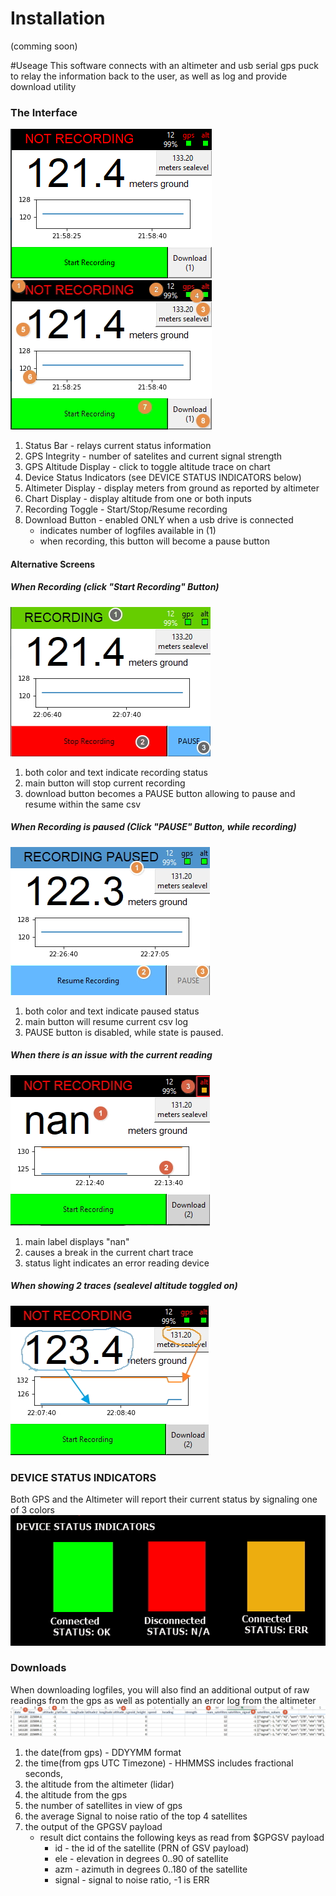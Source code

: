 # Installation
 (comming soon)

#Useage
This software connects with an altimeter and usb serial gps puck
to relay the information back to the user, as well as log and provide download utility
### The Interface

![](images/screen0.png) ![](images/screen0.1.jpg)

1. Status Bar - relays current status information
2. GPS Integrity - number of satelites and current signal strength
3. GPS Altitude Display - click to toggle altitude trace on chart
4. Device Status Indicators (see DEVICE STATUS INDICATORS below)
5. Altimeter Display - display meters from ground as reported by altimeter
6. Chart Display - display altitude from one or both inputs
7. Recording Toggle - Start/Stop/Resume recording
8. Download Button - enabled ONLY when a usb drive is connected
   - indicates number of logfiles available in (1)
   - when recording, this button will become a pause button
#### Alternative Screens

##### When Recording (click "Start Recording" Button)
![](images/state_recording.jpg)
1. both color and text indicate recording status
2. main button will stop current recording
3. download button becomes a PAUSE button allowing to pause and resume within the same csv

##### When Recording is paused (Click "PAUSE" Button, while recording)
![](images/state_paused.jpg)
1. both color and text indicate paused status
2. main button will resume current csv log
3. PAUSE button is disabled, while state is paused.

##### When there is an issue with the current reading
![](images/bad_values.jpg)
1. main label displays "nan"
2. causes a break in the current chart trace
3. status light indicates an error reading device

##### When showing 2 traces (sealevel altitude toggled on)
![](images/double_traces.jpg)

### DEVICE STATUS INDICATORS
Both GPS and the Altimeter will report their
current status by signaling one of 3 colors
![](images/status_indicators.jpg)

### Downloads
When downloading logfiles, you will also find an additional output of raw readings from the gps
as well as potentially an error log from the altimeter
![](images/sheet.jpg)
1. the date(from gps) - DDYYMM format
2. the time(from gps UTC Timezone) - HHMMSS includes fractional seconds,
3. the altitude from the altimeter (lidar)
4. the altitude from the gps 
5. the number of satellites in view of gps
6. the average Signal to noise ratio of the top 4 satellites
7. the output of the GPGSV payload
    - result dict contains the following keys as read from $GPGSV payload 
        - id - the id of the satellite (PRN of GSV payload)
        - ele - elevation in degrees 0..90 of satellite
        - azm - azimuth in degrees 0..180 of the satellite
        - signal - signal to noise ratio, -1 is ERR
